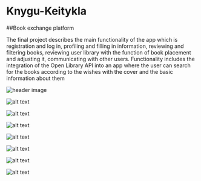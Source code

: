 # Knygu-Keitykla

##Book exchange platform

The final project describes the main functionality of the app which is registration and log in, profiling and filling in information, reviewing and filtering books, reviewing user library with the function of book placement and adjusting it, communicating with other users.
Functionality includes the integration of the Open Library API into an app where the user can search for the books according to the wishes with the cover and the basic information about them

![header image](https://github.com/agobaL9/Knygu-Keitykla/tree/master/app/src/main/res/Images/Screenshot_1.png)

![alt text](https://github.com/agobaL9/Knygu-Keitykla/tree/master/app/src/main/res/Images/Screenshot_2.png)

![alt text](https://github.com/agobaL9/Knygu-Keitykla/tree/master/app/src/main/res/Images/Screenshot_3.png)

![alt text](https://github.com/agobaL9/Knygu-Keitykla/tree/master/app/src/main/res/Images/Screenshot_4.png)

![alt text](https://github.com/agobaL9/Knygu-Keitykla/tree/master/app/src/main/res/Images/Screenshot_5.png)

![alt text](https://github.com/agobaL9/Knygu-Keitykla/tree/master/app/src/main/res/Images/Screenshot_6.png)

![alt text](https://github.com/agobaL9/Knygu-Keitykla/tree/master/app/src/main/res/Images/Screenshot_7.png)

![alt text](https://github.com/agobaL9/Knygu-Keitykla/tree/master/app/src/main/res/Images/Screenshot_8.png)


